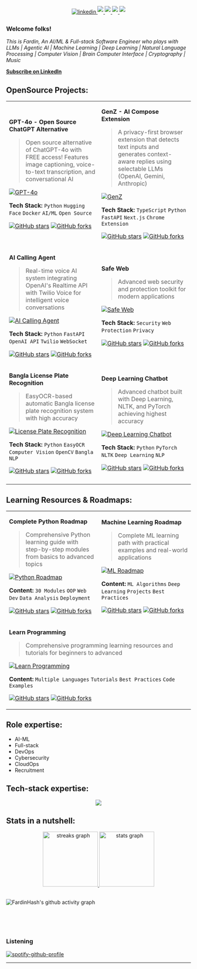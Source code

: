 <!-- <div align=center>
        <img src="https://readme-typing-svg.herokuapp.com?color=gotham&size=32&center=true&vCenter=true&width=600&height=50&lines=Hiii,+I'm+Fardin+🍂;Researcher+and+Engineer+(AI-ML);" alt="Headline" />
    </div>

<div align=center>
  <img src="https://capsule-render.vercel.app/api?type=waving&color=gradient&height=60&section=footer"/>
  </div>

<br/>

<br/>

<br/> -->
<div align=center>
<a href="https://linkedin.com/in/fardinkai" target="_blank">
<img src=https://img.shields.io/badge/linkedin-%231E77B5.svg?&style=for-the-badge&logo=linkedin&logoColor=white alt=linkedin style="margin-bottom: 5px;" />
</a>
<a href="https://www.leetcode.com/fardinkai" target="_blank">
<img src=https://img.shields.io/badge/-LeetCode-FFA116?style=for-the-badge&logo=LeetCode&logoColor=black style="margin-bottom: 5px;" />
</a>
<a href="https://www.kaggle.com/fardinpy" target="_blank">
<img src=https://img.shields.io/badge/Kaggle-20BEFF?style=for-the-badge&logo=Kaggle&logoColor=white style="margin-bottom: 5px;" />
</a>
<a href="https://www.hackerrank.com/fardinkai" target="_blank">
<img src=https://img.shields.io/badge/-Hackerrank-2EC866?style=for-the-badge&logo=HackerRank&logoColor=white style="margin-bottom: 5px;" />
</a>
<a href="https://app.datacamp.com/profile/fardinkai" target="_blank">
<img src=https://img.shields.io/badge/Datacamp-05192D?style=for-the-badge&logo=datacamp&logoColor=65FF8F style="margin-bottom: 5px;" />
</a>
</div>

### Welcome folks!

_This is Fardin, An AI/ML & Full-stack Software Engineer who plays with LLMs | Agentic AI | Machine Learning | Deep Learning | Natural Language Processing | Computer Vision | Brain Computer Interface | Cryptography | Music_

<a class="libutton" href="https://www.linkedin.com/build-relation/newsletter-follow?entityUrn=7148647221415059456" target="_blank"><b>Subscribe on LinkedIn</b></a>

## OpenSource Projects:

<div align="center">

<table>
<tr>
<td width="50%">

**GPT-4o - Open Source ChatGPT Alternative**

> Open source alternative of ChatGPT-4o with FREE access! Features image captioning, voice-to-text transcription, and conversational AI

[![GPT-4o](https://img.shields.io/badge/GPT--4o-Open%20Source%20ChatGPT-orange?style=for-the-badge&logo=github)](https://github.com/FardinHash/GPT-4o)

**Tech Stack:** `Python` `Hugging Face` `Docker` `AI/ML` `Open Source`

[![GitHub stars](https://img.shields.io/github/stars/FardinHash/GPT-4o?style=social&label=Stars)](https://github.com/FardinHash/GPT-4o/stargazers)
[![GitHub forks](https://img.shields.io/github/forks/FardinHash/GPT-4o?style=social&label=Forks)](https://github.com/FardinHash/GPT-4o/network)

</td>
<td width="50%">

**GenZ - AI Compose Extension**

> A privacy-first browser extension that detects text inputs and generates context-aware replies using selectable LLMs (OpenAI, Gemini, Anthropic)

[![GenZ](https://img.shields.io/badge/GenZ-AI%20Compose-blue?style=for-the-badge&logo=github)](https://github.com/FardinHash/GenZ)

**Tech Stack:** `TypeScript` `Python` `FastAPI` `Next.js` `Chrome Extension`

[![GitHub stars](https://img.shields.io/github/stars/FardinHash/GenZ?style=social&label=Stars)](https://github.com/FardinHash/GenZ/stargazers)
[![GitHub forks](https://img.shields.io/github/forks/FardinHash/GenZ?style=social&label=Forks)](https://github.com/FardinHash/GenZ/network)

</td>
</tr>
<tr>
<td width="50%">

**AI Calling Agent**

> Real-time voice AI system integrating OpenAI's Realtime API with Twilio Voice for intelligent voice conversations

[![AI Calling Agent](https://img.shields.io/badge/AI%20Calling-Voice%20Agent-green?style=for-the-badge&logo=github)](https://github.com/FardinHash/ai-calling-agent)

**Tech Stack:** `Python` `FastAPI` `OpenAI API` `Twilio` `WebSocket`

[![GitHub stars](https://img.shields.io/github/stars/FardinHash/ai-calling-agent?style=social&label=Stars)](https://github.com/FardinHash/ai-calling-agent/stargazers)
[![GitHub forks](https://img.shields.io/github/forks/FardinHash/ai-calling-agent?style=social&label=Forks)](https://github.com/FardinHash/ai-calling-agent/network)

</td>
<td width="50%">

**Safe Web**

> Advanced web security and protection toolkit for modern applications

[![Safe Web](https://img.shields.io/badge/Safe%20Web-Security%20Toolkit-red?style=for-the-badge&logo=github)](https://github.com/intellwe/safe-web)

**Tech Stack:** `Security` `Web Protection` `Privacy`

[![GitHub stars](https://img.shields.io/github/stars/intellwe/safe-web?style=social&label=Stars)](https://github.com/intellwe/safe-web/stargazers)
[![GitHub forks](https://img.shields.io/github/forks/intellwe/safe-web?style=social&label=Forks)](https://github.com/intellwe/safe-web/network)

</td>
</tr>
<tr>
<td width="50%">

**Bangla License Plate Recognition**

> EasyOCR-based automatic Bangla license plate recognition system with high accuracy

[![License Plate Recognition](https://img.shields.io/badge/License%20Plate-OCR%20Recognition-yellow?style=for-the-badge&logo=github)](https://github.com/FardinHash/EasyOCR-based-Automatic-Bangla-License-Plate-Recognition)

**Tech Stack:** `Python` `EasyOCR` `Computer Vision` `OpenCV` `Bangla NLP`

[![GitHub stars](https://img.shields.io/github/stars/FardinHash/EasyOCR-based-Automatic-Bangla-License-Plate-Recognition?style=social&label=Stars)](https://github.com/FardinHash/EasyOCR-based-Automatic-Bangla-License-Plate-Recognition/stargazers)
[![GitHub forks](https://img.shields.io/github/forks/FardinHash/EasyOCR-based-Automatic-Bangla-License-Plate-Recognition?style=social&label=Forks)](https://github.com/FardinHash/EasyOCR-based-Automatic-Bangla-License-Plate-Recognition/network)

</td>
<td width="50%">

**Deep Learning Chatbot**

> Advanced chatbot built with Deep Learning, NLTK, and PyTorch achieving highest accuracy

[![Deep Learning Chatbot](https://img.shields.io/badge/Deep%20Learning-Chatbot%20NLP-teal?style=for-the-badge&logo=github)](https://github.com/FardinHash/Chatbot-Deep-Learning)

**Tech Stack:** `Python` `PyTorch` `NLTK` `Deep Learning` `NLP`

[![GitHub stars](https://img.shields.io/github/stars/FardinHash/Chatbot-Deep-Learning?style=social&label=Stars)](https://github.com/FardinHash/Chatbot-Deep-Learning/stargazers)
[![GitHub forks](https://img.shields.io/github/forks/FardinHash/Chatbot-Deep-Learning?style=social&label=Forks)](https://github.com/FardinHash/Chatbot-Deep-Learning/network)

</td>
</tr>
<tr>
<td width="50%" colspan="2">

</td>
</tr>
</table>

</div>

## Learning Resources & Roadmaps:

<div align="center">

<table>
<tr>
<td width="50%">

**Complete Python Roadmap**

> Comprehensive Python learning guide with step-by-step modules from basics to advanced topics

[![Python Roadmap](https://img.shields.io/badge/Python-Complete%20Roadmap-brightgreen?style=for-the-badge&logo=python)](https://github.com/FardinHash/Complete-Python-Roadmap)

**Content:** `30 Modules` `OOP` `Web Dev` `Data Analysis` `Deployment`

[![GitHub stars](https://img.shields.io/github/stars/FardinHash/Complete-Python-Roadmap?style=social&label=Stars)](https://github.com/FardinHash/Complete-Python-Roadmap/stargazers)
[![GitHub forks](https://img.shields.io/github/forks/FardinHash/Complete-Python-Roadmap?style=social&label=Forks)](https://github.com/FardinHash/Complete-Python-Roadmap/network)

</td>
<td width="50%">

**Machine Learning Roadmap**

> Complete ML learning path with practical examples and real-world applications

[![ML Roadmap](https://img.shields.io/badge/Machine%20Learning-Roadmap%20Guide-blue?style=for-the-badge&logo=github)](https://github.com/FardinHash/Machine-Learning-Roadmap)

**Content:** `ML Algorithms` `Deep Learning` `Projects` `Best Practices`

[![GitHub stars](https://img.shields.io/github/stars/FardinHash/Machine-Learning-Roadmap?style=social&label=Stars)](https://github.com/FardinHash/Machine-Learning-Roadmap/stargazers)
[![GitHub forks](https://img.shields.io/github/forks/FardinHash/Machine-Learning-Roadmap?style=social&label=Forks)](https://github.com/FardinHash/Machine-Learning-Roadmap/network)

</td>
</tr>
<tr>
<td width="50%" colspan="2">

**Learn Programming**

> Comprehensive programming learning resources and tutorials for beginners to advanced

[![Learn Programming](https://img.shields.io/badge/Learn-Programming%20Guide-orange?style=for-the-badge&logo=github)](https://github.com/FardinHash/Learn-Programming)

**Content:** `Multiple Languages` `Tutorials` `Best Practices` `Code Examples`

[![GitHub stars](https://img.shields.io/github/stars/FardinHash/Learn-Programming?style=social&label=Stars)](https://github.com/FardinHash/Learn-Programming/stargazers)
[![GitHub forks](https://img.shields.io/github/forks/FardinHash/Learn-Programming?style=social&label=Forks)](https://github.com/FardinHash/Learn-Programming/network)

</td>
</tr>
</table>

</div>

## Role expertise:

- AI-ML
- Full-stack
- DevOps
- Cybersecurity
- CloudOps
- Recruitment

## Tech-stack expertise:

<p align="center">
  <a href="https://fardinkai.dev">
    <img src="https://skillicons.dev/icons?i=python,js,react,nodejs,typescript,docker,azure,gcp,terraform,kali,debian" />
  </a>
</p>

## Stats in a nutshell:

<div align="center">
        <a href="https://github.com/FardinHash">
<!--   <img src="https://github-readme-stats.vercel.app/api/top-langs/?username=FardinHash&custom_title=FardinHash's%20Used%20Languages&langs_count=6&card_width=400&theme=gotham&hide_border=true&layout=compact" alt="Most used languages" /> 
                <br> -->
  <img src="https://streak-stats.demolab.com?user=FardinHash&theme=gotham&hide_border=true&border_radius=0&background=000000&" height="150" alt="streaks graph"  />
  <img src="https://github-readme-stats-eight-theta.vercel.app/api?username=FardinHash&custom_title=FardinHash's%20GitHub%20Stats&show_icons=true&theme=gotham&hide_border=true&bg_color=000000&border_radius=0&count_private=true" height="150" alt="stats graph"  />
  </a>
</div> <br>

![FardinHash's github activity graph](https://github-readme-activity-graph.vercel.app/graph?username=FardinHash&custom_title=Activity%20Graph&days=50&hide_border=true&theme=gotham)

<br/>

<br/>

<br/>

### Listening

[![spotify-github-profile](https://spotify-github-profile.kittinanx.com/api/view?uid=zarabvx8tfys9k1y6s6m8gz03&cover_image=false&theme=default&show_offline=false&background_color=121212&interchange=true&bar_color_cover=false)](https://open.spotify.com/user/zarabvx8tfys9k1y6s6m8gz03)
<br />

---
